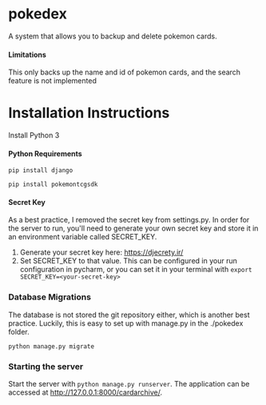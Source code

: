 # pokedex
A system that allows you to backup and delete pokemon cards.

#### Limitations
This only backs up the name and id of pokemon cards, and the search feature is not implemented

# Installation Instructions
Install Python 3

#### Python Requirements

`pip install django`

`pip install pokemontcgsdk`

#### Secret Key

As a best practice, I removed the secret key from settings.py. In order for the server to run, you'll need to generate your own secret key and store it in an environment variable called SECRET_KEY.

1. Generate your secret key here: https://djecrety.ir/
2. Set SECRET_KEY to that value. This can be configured in your run configuration in pycharm, or you can set it in your terminal with `export SECRET_KEY=<your-secret-key>`

### Database Migrations

The database is not stored the git repository either, which is another best practice. Luckily, this is easy to set up with manage.py in the ./pokedex folder.

`python manage.py migrate`

### Starting the server

Start the server with `python manage.py runserver`. The application can be accessed at http://127.0.0.1:8000/cardarchive/.
